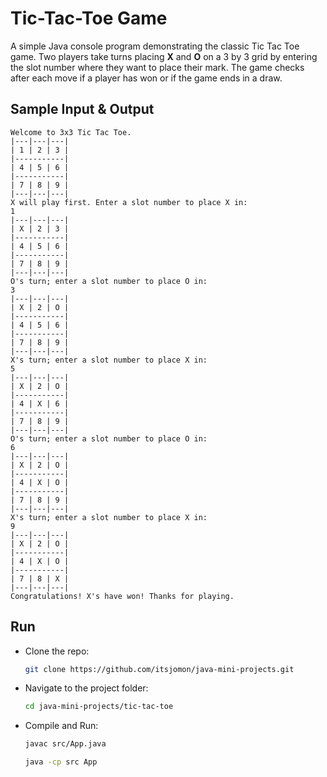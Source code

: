 # Tic-Tac-Toe Game

A simple Java console program demonstrating the classic Tic Tac Toe game. Two players take turns placing **X** and **O** on a 3 by 3 grid by entering the slot number where they want to place their mark. The game checks after each move if a player has won or if the game ends in a draw.

## Sample Input & Output

```
Welcome to 3x3 Tic Tac Toe.
|---|---|---|
| 1 | 2 | 3 |
|-----------|
| 4 | 5 | 6 |
|-----------|
| 7 | 8 | 9 |
|---|---|---|
X will play first. Enter a slot number to place X in:
1
|---|---|---|
| X | 2 | 3 |
|-----------|
| 4 | 5 | 6 |
|-----------|
| 7 | 8 | 9 |
|---|---|---|
O's turn; enter a slot number to place O in:
3
|---|---|---|
| X | 2 | O |
|-----------|
| 4 | 5 | 6 |
|-----------|
| 7 | 8 | 9 |
|---|---|---|
X's turn; enter a slot number to place X in:
5
|---|---|---|
| X | 2 | O |
|-----------|
| 4 | X | 6 |
|-----------|
| 7 | 8 | 9 |
|---|---|---|
O's turn; enter a slot number to place O in:
6
|---|---|---|
| X | 2 | O |
|-----------|
| 4 | X | O |
|-----------|
| 7 | 8 | 9 |
|---|---|---|
X's turn; enter a slot number to place X in:
9
|---|---|---|
| X | 2 | O |
|-----------|
| 4 | X | O |
|-----------|
| 7 | 8 | X |
|---|---|---|
Congratulations! X's have won! Thanks for playing.
```

## Run

- Clone the repo:
   ```bash
   git clone https://github.com/itsjomon/java-mini-projects.git
   ```

- Navigate to the project folder:
  ```bash
  cd java-mini-projects/tic-tac-toe
  ```

- Compile and Run:
  ```bash
  javac src/App.java

  java -cp src App
  ```
